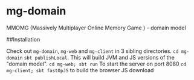 mg-domain
=========

MMOMG (Massively Multiplayer Online Memory Game ) - domain model

##Installation

Check out `mg-domain`, `mg-web` and `mg-client` in 3 sibling directories.
`cd mg-domain`
`sbt publishLocal`. This will build JVM and JS versions of the "domain model".
`cd mg-web; sbt run` To start the server on port 8080
`cd mg-client; sbt fastOpJS` to build the browser JS download 
